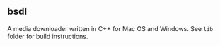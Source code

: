 ## bsdl

A media downloader written in C++ for Mac OS and Windows. See `lib` folder for build instructions.